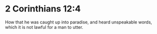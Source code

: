 # 2 Corinthians 12:4

How that he was caught up into paradise, and heard unspeakable words, which it is not lawful for a man to utter.